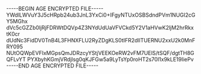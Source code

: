 -----BEGIN AGE ENCRYPTED FILE-----
YWdlLWVuY3J5cHRpb24ub3JnL3YxCi0+IFgyNTUxOSBSdndPVm1NUGI2cGY5MGhx
dVc5cGZZb0ljRjFDRWtDQVp4Z3NYdUdUaVFVCkd5Y2V1aHVwK2ljM2hrRkxtK0cr
dUdNc3FidDV0TnB4L3FHNXFLU2RyZDgKLS0tIFR2dllTUERNU2xxU2k0MnFRY095
NUtOQWpEVFIxMGpsQmJDRzcyYStjVEEKOeRW2vFM7UElS/tSQF/dgtTH8GQFLvYT
PYXbyhKGmjVRdjlsg0qKJFGw5a9LyTsYp0roHT2s70l1x9kLE19IiePv
-----END AGE ENCRYPTED FILE-----
